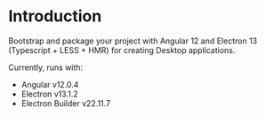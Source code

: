# Introduction

Bootstrap and package your project with Angular 12 and Electron 13 (Typescript + LESS + HMR) for creating Desktop applications.

Currently, runs with:

- Angular v12.0.4
- Electron v13.1.2
- Electron Builder v22.11.7
